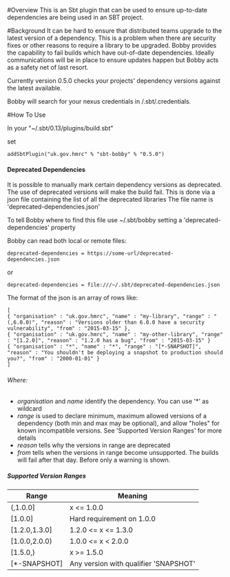 #Overview
This is an Sbt plugin that can be used to ensure up-to-date dependencies are being used in an SBT project.

#Background
It can be hard to ensure that distributed teams upgrade to the latest version of a dependency. This is a problem when there are security fixes or other reasons to require a library to be upgraded. Bobby provides the capability to fail builds which have out-of-date dependencies. Ideally communications will be in place to ensure updates happen but Bobby acts as a safety net of last resort.

Currently version 0.5.0 checks your projects' dependency versions against the latest available.

Bobby will search for your nexus credentials in /.sbt/.credentials.

#How To Use

In your "~/.sbt/0.13/plugins/build.sbt"

set
```
addSbtPlugin("uk.gov.hmrc" % "sbt-bobby" % "0.5.0")
```


#### Deprecated Dependencies

It is possible to manually mark certain dependency versions as deprecated. The use of deprecated versions will make the build fail.
This is done via a json file containing the list of all the deprecated libraries
The file name is 'deprecated-dependencies.json'

To tell Bobby where to find this file use ~/.sbt/bobby setting a 'deprecated-dependencies' property

Bobby can read both local or remote files:
```
deprecated-dependencies = https://some-url/deprecated-dependencies.json
```
or
```
deprecated-dependencies = file:///~/.sbt/deprecated-dependencies.json
```


The format of the json is an array of rows like:
```
[
{ "organisation" : "uk.gov.hmrc", "name" : "my-library", "range" : "(,6.0.0)", "reason" : "Versions older than 6.0.0 have a security vulnerability", "from" : "2015-03-15" },
{ "organisation" : "uk.gov.hmrc", "name" : "my-other-library", "range" : "[1.2.0]", "reason" : "1.2.0 has a bug", "from" : "2015-03-15" }
{ "organisation" : "*", "name" : "*", "range" : "[*-SNAPSHOT]", "reason" : "You shouldn't be deploying a snapshot to production should you?", "from" : "2000-01-01" }
]
```

###### Where:
* _organisation_ and _name_ identify the dependency. You can use '*' as wildcard
* _range_ is used to declare minimum, maximum allowed versions of a dependency (both min and max may be optional), and allow "holes" for known incompatible versions. See 'Supported Version Ranges' for more details
* _reason_ tells why the versions in range are deprecated
* _from_ tells when the versions in range become unsupported. The builds will fail after that day. Before only a warning is shown.


##### Supported Version Ranges
| Range  | Meaning  |
|---|---|
| (,1.0.0]  | x <= 1.0.0  |
| [1.0.0]  | Hard requirement on 1.0.0  |
| [1.2.0,1.3.0]  | 1.2.0 <= x <= 1.3.0  |
| [1.0.0,2.0.0)  | 1.0.0 <= x < 2.0.0  |
| [1.5.0,)  | x >= 1.5.0  |
| [*-SNAPSHOT] | Any version with qualifier 'SNAPSHOT' |






